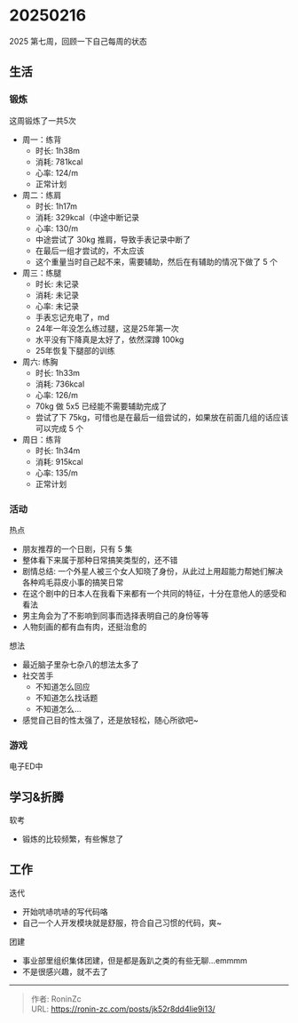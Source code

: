# 20250216


2025 第七周，回顾一下自己每周的状态

## 生活

### 锻炼

这周锻炼了一共5次

* 周一：练背
  * 时长: 1h38m
  * 消耗: 781kcal
  * 心率: 124/m
  * 正常计划
* 周二：练肩
  * 时长: 1h17m
  * 消耗: 329kcal（中途中断记录
  * 心率: 130/m
  * 中途尝试了 30kg 推肩，导致手表记录中断了
  * 在最后一组才尝试的，不太应该
  * 这个重量当时自己起不来，需要辅助，然后在有辅助的情况下做了 5 个
* 周三：练腿
  * 时长: 未记录
  * 消耗: 未记录
  * 心率: 未记录
  * 手表忘记充电了，md
  * 24年一年没怎么练过腿，这是25年第一次
  * 水平没有下降真是太好了，依然深蹲 100kg
  * 25年恢复下腿部的训练
* 周六: 练胸
  * 时长: 1h33m
  * 消耗: 736kcal
  * 心率: 126/m
  * 70kg 做 5x5 已经能不需要辅助完成了
  * 尝试了下 75kg，可惜也是在最后一组尝试的，如果放在前面几组的话应该可以完成 5 个
* 周日：练背
  * 时长: 1h34m
  * 消耗: 915kcal
  * 心率: 135/m
  * 正常计划

### 活动

热点

* 朋友推荐的一个日剧，只有 5 集
* 整体看下来属于那种日常搞笑类型的，还不错
* 剧情总结: 一个外星人被三个女人知晓了身份，从此过上用超能力帮她们解决各种鸡毛蒜皮小事的搞笑日常
* 在这个剧中的日本人在我看下来都有一个共同的特征，十分在意他人的感受和看法
* 男主角会为了不影响到同事而选择表明自己的身份等等
* 人物刻画的都有血有肉，还挺治愈的

想法

* 最近脑子里杂七杂八的想法太多了
* 社交苦手
  * 不知道怎么回应
  * 不知道怎么找话题
  * 不知道怎么...
* 感觉自己目的性太强了，还是放轻松，随心所欲吧~

### 游戏

电子ED中

## 学习&amp;折腾

软考

* 锻炼的比较频繁，有些懈怠了

## 工作

迭代

* 开始吭哧吭哧的写代码咯
* 自己一个人开发模块就是舒服，符合自己习惯的代码，爽~

团建

* 事业部里组织集体团建，但是都是轰趴之类的有些无聊...emmmm
* 不是很感兴趣，就不去了


---

> 作者: RoninZc  
> URL: https://ronin-zc.com/posts/jk52r8dd4lie9i13/  

